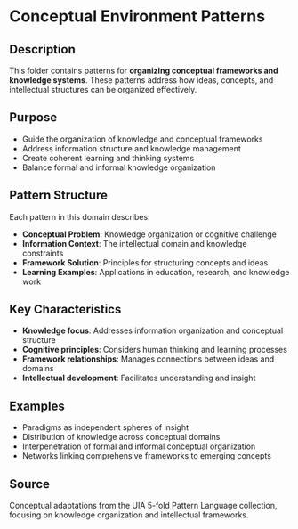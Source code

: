 # Conceptual Environment Patterns

## Description  
This folder contains patterns for **organizing conceptual frameworks and knowledge systems**. These patterns address how ideas, concepts, and intellectual structures can be organized effectively.

## Purpose
- Guide the organization of knowledge and conceptual frameworks
- Address information structure and knowledge management
- Create coherent learning and thinking systems
- Balance formal and informal knowledge organization

## Pattern Structure
Each pattern in this domain describes:
- **Conceptual Problem**: Knowledge organization or cognitive challenge
- **Information Context**: The intellectual domain and knowledge constraints
- **Framework Solution**: Principles for structuring concepts and ideas
- **Learning Examples**: Applications in education, research, and knowledge work

## Key Characteristics
- **Knowledge focus**: Addresses information organization and conceptual structure
- **Cognitive principles**: Considers human thinking and learning processes
- **Framework relationships**: Manages connections between ideas and domains
- **Intellectual development**: Facilitates understanding and insight

## Examples
- Paradigms as independent spheres of insight
- Distribution of knowledge across conceptual domains
- Interpenetration of formal and informal conceptual organization
- Networks linking comprehensive frameworks to emerging concepts

## Source
Conceptual adaptations from the UIA 5-fold Pattern Language collection, focusing on knowledge organization and intellectual frameworks.